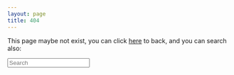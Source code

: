 ```yaml
---
layout: page
title: 404
---
```


This page maybe not exist, you can click <a href="/">here</a> to back, and you can search also:

<form class="navbar-form text-center" role="search" method="get" action="https://www.google.com/search">
  <div class="form-group">
    <input type="text" class="form-control" name="q" placeholder="Search" value="">
    <input type="hidden" name="sitesearch" value="tarrex.com">
  </div>
</form>